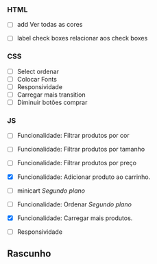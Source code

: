 ### HTML
- [ ] add Ver todas as cores
- [ ] label check boxes relacionar aos check boxes


### CSS
- [ ] Select ordenar
- [ ] Colocar Fonts
- [ ] Responsividade
- [ ] Carregar mais transition
- [ ] Diminuir botões comprar

### JS
- [ ] Funcionalidade: Filtrar produtos por cor
- [ ] Funcionalidade: Filtrar produtos por tamanho
- [ ] Funcionalidade: Filtrar produtos por preço
- [X] Funcionalidade: Adicionar produto ao carrinho.
- [ ] minicart *Segundo plano*
- [ ] Funcionalidade: Ordenar *Segundo plano*
- [X] Funcionalidade: Carregar mais produtos.
- [ ] Responsividade


## Rascunho

